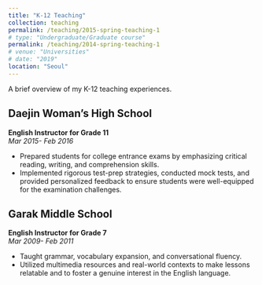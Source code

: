 ```yaml
---
title: "K-12 Teaching"
collection: teaching
permalink: /teaching/2015-spring-teaching-1
# type: "Undergraduate/Graduate course"
permalink: /teaching/2014-spring-teaching-1
# venue: "Universities"
# date: "2019"
location: "Seoul"
---
```


A brief overview of my K-12 teaching experiences.

<!-- more -->

## Daejin Woman’s High School  
**English Instructor for Grade 11**  
*Mar 2015- Feb 2016*
- Prepared students for college entrance exams by emphasizing critical reading, writing, and comprehension skills. 
- Implemented rigorous test-prep strategies, conducted mock tests, and provided personalized feedback to ensure students were well-equipped for the examination challenges.

<!-- more -->

## Garak Middle School 
**English Instructor for Grade 7**  
*Mar 2009- Feb 2011*
- Taught grammar, vocabulary expansion, and conversational fluency. 
- Utilized multimedia resources and real-world contexts to make lessons relatable and to foster a genuine interest in the English language.
